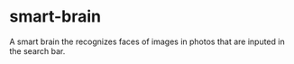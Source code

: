 # smart-brain
A smart brain the recognizes faces of images in photos that are inputed in the search bar. 
